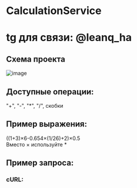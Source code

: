 # CalculationService
# tg для связи: @leanq_ha

## Схема проекта
![image](https://github.com/1eanq/CalculationService/assets/153944563/588278d4-f409-45cf-bc99-b2a25e3e7402)

## Доступные операции:
  "+", "-", "*", "/", скобки

## Пример выражения:
((1+3)×6-0.654×(1/26)+2)×0.5  
Вместо × используйте *

## Пример запроса:

### cURL:  

